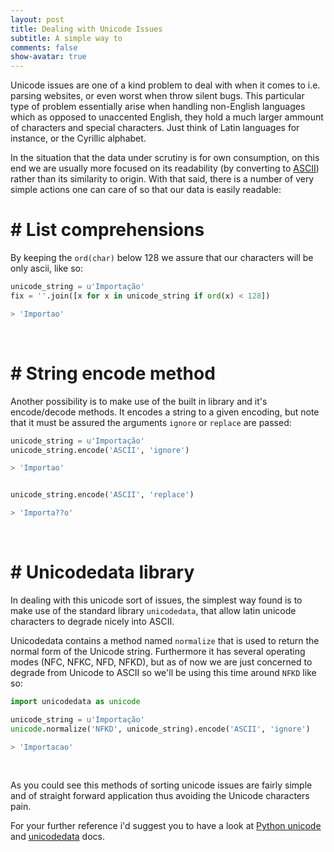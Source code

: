 ```yaml
---
layout: post
title: Dealing with Unicode Issues
subtitle: A simple way to
comments: false
show-avatar: true
---
```


Unicode issues are one of a kind problem to deal with when it comes to i.e. parsing websites, or even worst when throw silent bugs. This particular type of problem essentially arise when handling non-English languages which as opposed to unaccented English, they hold a much larger ammount of characters and special characters. Just think of Latin languages for instance, or the Cyrillic alphabet.

In the situation that the data under scrutiny is for own consumption, on this end we are usually more focused on its readability (by converting to <a href='https://en.wikipedia.org/wiki/ASCII'>ASCII</a>) rather than its similarity to origin. With that said, there is a number of very simple actions one can care of so that our data is easily readable:

# # List comprehensions
By keeping the `ord(char)` below 128 we assure that our characters will be only ascii, like so:

```python
unicode_string = u'Importação'
fix = ''.join([x for x in unicode_string if ord(x) < 128])

> 'Importao'
```
<br>


# # String encode method
Another possibility is to make use of the built in library and it's encode/decode methods. It encodes a string to a given encoding, but note that it must be assured the arguments `ignore` or `replace` are passed:

```python
unicode_string = u'Importação'
unicode_string.encode('ASCII', 'ignore')

> 'Importao'


unicode_string.encode('ASCII', 'replace')

> 'Importa??o'
```
<br>


# # Unicodedata library
In dealing with this unicode sort of issues, the simplest way found is to make use of the standard library `unicodedata`, that allow latin unicode characters to degrade nicely into ASCII.

Unicodedata contains a method named `normalize` that is used to return the normal form of the Unicode string. Furthermore it has several operating modes (NFC, NFKC, NFD, NFKD), but as of now we are just concerned to degrade from Unicode to ASCII so we'll be using this time around `NFKD` like so:

```python
import unicodedata as unicode

unicode_string = u'Importação'
unicode.normalize('NFKD', unicode_string).encode('ASCII', 'ignore')

> 'Importacao'
```
<br>


As you could see this methods of sorting unicode issues are fairly simple and of straight forward application thus avoiding the Unicode characters pain.

For your further reference i'd suggest you to have a look at <a href='https://docs.python.org/2/howto/unicode.html'>Python unicode</a> and <a href='https://docs.python.org/2/library/unicodedata.html'>unicodedata</a> docs.
